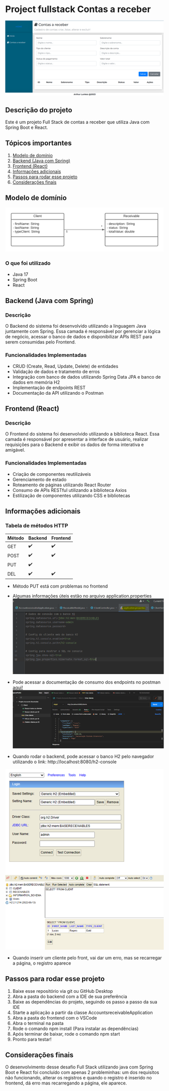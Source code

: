 # Project fullstack Contas a receber

![enter image description here](https://github.com/arthurlunkes/Project_Contas_A_Receber/blob/main/images/frontend.PNG)

## Descrição do projeto

Este é um projeto Full Stack de contas a receber que utiliza Java com Spring Boot e React.

## Tópicos importantes

<ol>
<a href="#Modelo_Dominio"><li>Modelo de domínio</li></a>
<a href="#Backend"><li>Backend (Java com Spring)</li></a>
<a href="#Frontend"><li>Frontend (React)</li></a>
<a href="#Informacoes"><li>Informações adicionais</li></a>
<a href="#Passos"><li>Passos para rodar esse projeto</li></a>
<a href="#Consideracoes"><li>Considerações finais</li></a>
</ol>

<div id="Modelo_Dominio">
<h2>Modelo de domínio</h2>
</div>

![Modelo de domínio](https://github.com/arthurlunkes/Project_Contas_A_Receber/blob/main/images/diagrama-de-dominio.png)

### O que foi utilizado

-   Java 17
-   Spring Boot 
-   React

<div id="Backend">
<h2>Backend (Java com Spring)</h2>
</div>

### Descrição

O Backend do sistema foi desenvolvido utilizando a linguagem Java juntamente com Spring. Essa camada é responsável por gerenciar a lógica de negócio, acessar o banco de dados e disponibilizar APIs REST para serem consumidas pelo Frontend.


### Funcionalidades Implementadas

-   CRUD (Create, Read, Update, Delete) de entidades
-   Validação de dados e tratamento de erros
-   Integração com banco de dados utilizando Spring Data JPA e banco de dados em memória H2
-   Implementação de endpoints REST
-   Documentação da API utilizando o Postman

<div id="Frontend">
<h2>Frontend (React)</h2>
</div>

### Descrição

O Frontend do sistema foi desenvolvido utilizando a biblioteca React. Essa camada é responsável por apresentar a interface de usuário, realizar requisições para o Backend e exibir os dados de forma interativa e amigável.

### Funcionalidades Implementadas

-   Criação de componentes reutilizáveis
-   Gerenciamento de estado
-   Roteamento de páginas utilizando React Router
-   Consumo de APIs RESTful utilizando a biblioteca Axios
-   Estilização de componentes utilizando CSS e bibliotecas

<div id="Informacoes">
<h2>Informações adicionais</h2>
</div>

### Tabela de métodos HTTP

| Método | Backend | Frontend |
|--|--|--|
| GET | ✔️ | ✔️ |
| POST | ✔️ | ✔️ |
| PUT | ✔️ |  |
| DEL | ✔️ | ✔️ |


- Método PUT está com problemas no frontend
- Algumas informações úteis estão no arquivo application.properties
![enter image description here](https://github.com/arthurlunkes/Project_Contas_A_Receber/blob/main/images/applicationproperties.PNG)
- Pode acessar a documentação de consumo dos endpoints no postman [aqui!](https://www.postman.com/spacecraft-participant-60213181/workspace/workspacepublic/collection/19564710-edf37ea1-0b38-4841-9fa2-c7c13ec859b5?action=share&creator=19564710)
![postman](https://github.com/arthurlunkes/Project_Contas_A_Receber/blob/main/images/postman.PNG)

- Quando rodar o backend, pode acessar o banco H2 pelo navegador utilizando o link: http://localhost:8080/h2-console

![h2](https://github.com/arthurlunkes/Project_Contas_A_Receber/blob/main/images/h2.PNG)
![h2-console](https://github.com/arthurlunkes/Project_Contas_A_Receber/blob/main/images/h2-console.PNG)

- Quando inserir um cliente pelo front, vai dar um erro, mas se recarregar a página, o registro aparece

<div id="Passos">
<h2>Passos para rodar esse projeto</h2>
</div>

1. Baixe esse repositório via git ou GitHub Desktop
2. Abra a pasta do backend com a IDE de sua preferência
3. Baixe as dependências do projeto, seguindo os passo a passo da sua IDE
4. Starte a aplicação a partir da classe AccountsreceivableApplication
5. Abra a pasta do frontend com o VSCode
6. Abra o terminal na pasta
7. Rode o comando npm install (Para instalar as dependências)
8. Após terminar de baixar, rode o comando npm start
9. Pronto para testar!

<div id="Consideracoes">
<h2>Considerações finais</h2>
</div>

O desenvolvimento desse desafio Full Stack utilizando java com Spring Boot e React foi concluído com apenas 2 probleminhas: um dos requisitos não funcionando, alterar os registros e quando o registro é inserido no frontend, dá erro mas recarregando a página, ele aparece.
